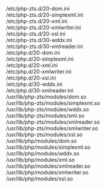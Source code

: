 /etc/php-zts.d/20-dom.ini  
/etc/php-zts.d/20-simplexml.ini  
/etc/php-zts.d/20-xml.ini  
/etc/php-zts.d/20-xmlwriter.ini  
/etc/php-zts.d/20-xsl.ini  
/etc/php-zts.d/30-wddx.ini  
/etc/php-zts.d/30-xmlreader.ini  
/etc/php.d/20-dom.ini  
/etc/php.d/20-simplexml.ini  
/etc/php.d/20-xml.ini  
/etc/php.d/20-xmlwriter.ini  
/etc/php.d/20-xsl.ini  
/etc/php.d/30-wddx.ini  
/etc/php.d/30-xmlreader.ini  
/usr/lib/php-zts/modules/dom.so  
/usr/lib/php-zts/modules/simplexml.so  
/usr/lib/php-zts/modules/wddx.so  
/usr/lib/php-zts/modules/xml.so  
/usr/lib/php-zts/modules/xmlreader.so  
/usr/lib/php-zts/modules/xmlwriter.so  
/usr/lib/php-zts/modules/xsl.so  
/usr/lib/php/modules/dom.so  
/usr/lib/php/modules/simplexml.so  
/usr/lib/php/modules/wddx.so  
/usr/lib/php/modules/xml.so  
/usr/lib/php/modules/xmlreader.so  
/usr/lib/php/modules/xmlwriter.so  
/usr/lib/php/modules/xsl.so  
